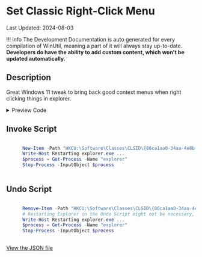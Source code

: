 ﻿# Set Classic Right-Click Menu 

Last Updated: 2024-08-03


!!! info
     The Development Documentation is auto generated for every compilation of WinUtil, meaning a part of it will always stay up-to-date. **Developers do have the ability to add custom content, which won't be updated automatically.**


## Description

Great Windows 11 tweak to bring back good context menus when right clicking things in explorer.

<!-- BEGIN CUSTOM CONTENT -->

<!-- END CUSTOM CONTENT -->

<details>
<summary>Preview Code</summary>

```json
{
    "Content":  "Set Classic Right-Click Menu ",
    "Description":  "Great Windows 11 tweak to bring back good context menus when right clicking things in explorer.",
    "link":  "https://christitustech.github.io/winutil/dev/tweaks/Shortcuts/Shortcut",
    "category":  "z__Advanced Tweaks - CAUTION",
    "panel":  "1",
    "Order":  "a027_",
    "InvokeScript":  [
                         "\r\n      New-Item -Path \"HKCU:\\Software\\Classes\\CLSID\\{86ca1aa0-34aa-4e8b-a509-50c905bae2a2}\" -Name \"InprocServer32\" -force -value \"\"\r\n      Write-Host Restarting explorer.exe ...\r\n      $process = Get-Process -Name \"explorer\"\r\n      Stop-Process -InputObject $process\r\n      "
                     ],
    "UndoScript":  [
                       "\r\n      Remove-Item -Path \"HKCU:\\Software\\Classes\\CLSID\\{86ca1aa0-34aa-4e8b-a509-50c905bae2a2}\" -Recurse -Confirm:$false -Force\r\n      # Restarting Explorer in the Undo Script might not be necessary, as the Registry change without restarting Explorer does work, but just to make sure.\r\n      Write-Host Restarting explorer.exe ...\r\n      $process = Get-Process -Name \"explorer\"\r\n      Stop-Process -InputObject $process\r\n      "
                   ]
}
```
</details>

## Invoke Script

```powershell

      New-Item -Path "HKCU:\Software\Classes\CLSID\{86ca1aa0-34aa-4e8b-a509-50c905bae2a2}" -Name "InprocServer32" -force -value ""
      Write-Host Restarting explorer.exe ...
      $process = Get-Process -Name "explorer"
      Stop-Process -InputObject $process
      

```
## Undo Script

```powershell

      Remove-Item -Path "HKCU:\Software\Classes\CLSID\{86ca1aa0-34aa-4e8b-a509-50c905bae2a2}" -Recurse -Confirm:$false -Force
      # Restarting Explorer in the Undo Script might not be necessary, as the Registry change without restarting Explorer does work, but just to make sure.
      Write-Host Restarting explorer.exe ...
      $process = Get-Process -Name "explorer"
      Stop-Process -InputObject $process
      

```
<!-- BEGIN SECOND CUSTOM CONTENT -->

<!-- END SECOND CUSTOM CONTENT -->

[View the JSON file](https://github.com/ChrisTitusTech/winutil/tree/main/config/tweaks.json)

